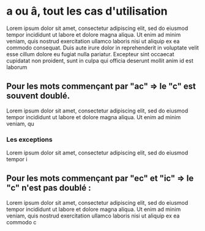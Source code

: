 # a ou â, tout les cas d'utilisation

Lorem ipsum dolor sit amet, consectetur adipiscing elit, sed do eiusmod tempor incididunt ut labore et dolore magna aliqua. Ut enim ad minim veniam, quis nostrud exercitation ullamco laboris nisi ut aliquip ex ea commodo consequat. Duis aute irure dolor in reprehenderit in voluptate velit esse cillum dolore eu fugiat nulla pariatur. Excepteur sint occaecat cupidatat non proident, sunt in culpa qui officia deserunt mollit anim id est laborum

## Pour les mots commençant par "ac" =>   le "c" est souvent doublé.

Lorem ipsum dolor sit amet, consectetur adipiscing elit, sed do eiusmod tempor incididunt ut labore et dolore magna aliqua. Ut enim ad minim veniam, qu

### Les exceptions

Lorem ipsum dolor sit amet, consectetur adipiscing elit, sed do eiusmod tempor i

## Pour les mots commençant par "ec" et "ic" =>  le "c" n'est pas doublé :

Lorem ipsum dolor sit amet, consectetur adipiscing elit, sed do eiusmod tempor incididunt ut labore et dolore magna aliqua. Ut enim ad minim veniam, quis nostrud exercitation ullamco laboris nisi ut aliquip ex ea commodo c